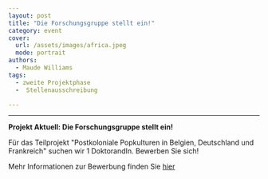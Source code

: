 ```yaml
---
layout: post
title: "Die Forschungsgruppe stellt ein!"
category: event
cover:
  url: /assets/images/africa.jpeg
  mode: portrait
authors:
  - Maude Williams
tags:
  - zweite Projektphase
  -  Stellenausschreibung

---
```

****

**Projekt Aktuell: Die Forschungsgruppe stellt ein!**

Für das Teilprojekt "Postkoloniale Popkulturen in Belgien, Deutschland und Frankreich" suchen wir 1 DoktorandIn. Bewerben Sie sich!

<!-- more -->

Mehr Informationen zur Bewerbung finden Sie [hier](https://www4.uni-jena.de/Universit%C3%A4t/Stellenmarkt/Wissenschaftliche+Besch%C3%A4ftigte/Wissenschaftliche_r+Mitarbeiter_in+%28m_w_d%29++im+Rahmen+des+Projekts+%E2%80%9EPostkoloniale+Popkulturen+in+Belgien_+Deutschland+und+Frankreich%E2%80%9C.html)
